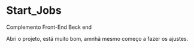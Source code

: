 # Start_Jobs
Complemento Front-End Beck end

Abri o projeto, está muito bom, amnhã mesmo começo a fazer os ajustes.